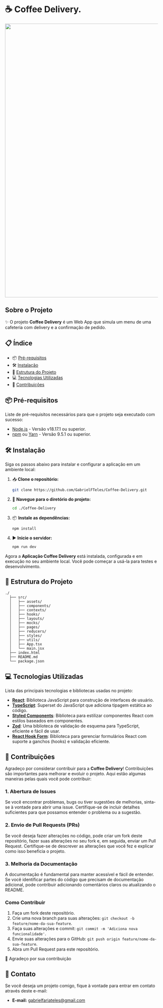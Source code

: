 # ☕ Coffee Delivery.

<div> 
    <img src="https://cdn.discordapp.com/attachments/955198866351853708/1176980359209041961/Animacao.gif" width="900px" />
</div>

## Sobre o Projeto

✨ O projeto **Coffee Delivery** é um Web App que simula um menu de uma cafeteria com delivery e a confirmação de pedido.

## 📋 Índice

- 📦 [Pré-requisitos](#-pré-requisitos)
- 🛠️ [Instalação](#%EF%B8%8F-instalação)
- 📂 [Estrutura do Projeto](#-estrutura-do-projeto)
- 💻 [Tecnologias Utilizadas](#-tecnologias-utilizadas)
- 🤝 [Contribuições](#-contribuições)

## 📦 Pré-requisitos

Liste de pré-requisitos necessários para que o projeto seja executado com sucesso:

- [Node.js](https://nodejs.org/) - Versão v18.17.1 ou superior.
- [npm](https://www.npmjs.com/) ou [Yarn](https://yarnpkg.com/) - Versão 9.5.1 ou superior.

## 🛠️ Instalação

Siga os passos abaixo para instalar e configurar a aplicação em um ambiente local:

1. 📥 **Clone o repositório:**

    ```bash
    git clone https://github.com/GabrielFTeles/Coffee-Delivery.git
    ```

2. 📂 **Navegue para o diretório do projeto:**

    ```bash
    cd ./Coffee-Delivery
    ```

3. 📦 **Instale as dependências:**

    ```bash
    npm install
    ```
4. ▶️ **Inicie o servidor:**

    ```bash
    npm run dev
    ```

Agora a **Aplicação Coffee Delivery** está instalada, configurada e em execução no seu ambiente local. Você pode começar a usá-la para testes e desenvolvimento.

## 📂 Estrutura do Projeto

```shell
./
  ├── src/
  │   ├── assets/
  │   ├── components/
  │   ├── contexts/
  │   ├── hooks/
  │   ├── layouts/
  │   ├── mocks/
  │   ├── pages/
  │   ├── reducers/
  │   ├── styles/
  │   ├── utils/
  │   ├── App.tsx
  │   └── main.jsx
  ├── index.html
  ├── README.md
  └── package.json
```

## 💻 Tecnologias Utilizadas

Lista das principais tecnologias e bibliotecas usadas no projeto:

- [**React**](https://react.dev/): Biblioteca JavaScript para construção de interfaces de usuário.
- [**TypeScript**](https://www.typescriptlang.org/): Superset do JavaScript que adiciona tipagem estática ao código.
- [**Styled Components**](https://styled-components.com/): Biblioteca para estilizar componentes React com estilos baseados em componentes.
- [**Zod**](https://github.com/colinhacks/zod): Uma biblioteca de validação de esquema para TypeScript, eficiente e fácil de usar.
- [**React Hook Form**](https://react-hook-form.com/): Biblioteca para gerenciar formulários React com suporte a ganchos (hooks) e validação eficiente.

## 🤝 Contribuições

Agradeço por considerar contribuir para a **Coffee Delivery**! Contribuições são importantes para melhorar e evoluir o projeto. Aqui estão algumas maneiras pelas quais você pode contribuir:

### 1. Abertura de Issues

Se você encontrar problemas, bugs ou tiver sugestões de melhorias, sinta-se à vontade para abrir uma issue. Certifique-se de incluir detalhes suficientes para que possamos entender o problema ou a sugestão.

### 2. Envio de Pull Requests (PRs)

Se você deseja fazer alterações no código, pode criar um fork deste repositório, fazer suas alterações no seu fork e, em seguida, enviar um Pull Request. Certifique-se de descrever as alterações que você fez e explicar como isso beneficia o projeto.

### 3. Melhoria da Documentação

A documentação é fundamental para manter acessível e fácil de entender. Se você identificar partes do código que precisam de documentação adicional, pode contribuir adicionando comentários claros ou atualizando o README.

### Como Contribuir

1. Faça um fork deste repositório.
2. Crie uma nova branch para suas alterações: `git checkout -b feature/nome-da-sua-feature`.
3. Faça suas alterações e commit: `git commit -m 'Adiciona nova funcionalidade'`.
4. Envie suas alterações para o GitHub: `git push origin feature/nome-da-sua-feature`.
5. Abra um Pull Request para este repositório.

🤝 Agradeço por sua contribuição

## 📧 Contato

Se você deseja um projeto comigo, fique à vontade para entrar em contato através deste e-mail:

- **E-mail:** [gabrielfariateles@gmail.com](mailto:gabrielfariateles@gmail.com)
